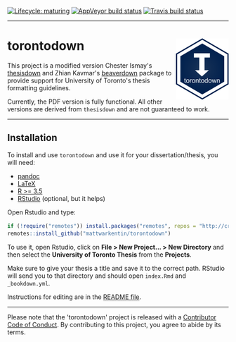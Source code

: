 
<!-- badges: start -->
[![Lifecycle: maturing](https://img.shields.io/badge/lifecycle-maturing-blue.svg)](https://www.tidyverse.org/lifecycle/#maturing)
[![AppVeyor build status](https://ci.appveyor.com/api/projects/status/github/mattwarkentin/torontodown?branch=master&svg=true)](https://ci.appveyor.com/project/mattwarkentin/torontodown)
[![Travis build status](https://travis-ci.com/mattwarkentin/torontodown.svg?branch=master)](https://travis-ci.com/mattwarkentin/torontodown)
<!-- badges: end -->
---

# torontodown <img src='man/figures/logo.png' align="right" height="138.5" />

This project is a modified version Chester Ismay's [thesisdown][4] and Zhian Kavmar's [beaverdown][5] package to provide support for University of Toronto's thesis formatting guidelines.

Currently, the PDF version is fully functional. All other versions are derived from `thesisdown` and are not guaranteed to work.

---

## Installation

To install and use `torontodown` and use it for your dissertation/thesis, you will need:

 - [pandoc][0]
 - [LaTeX][1]
 - [R >= 3.5][2]
 - [RStudio][3] (optional, but it helps)

Open Rstudio and type:

```r
if (!require("remotes")) install.packages("remotes", repos = "http://cran.rstudio.org")
remotes::install_github("mattwarkentin/torontodown")
```

To use it, open Rstudio, click on **File > New Project... > New Directory** and then select the **University of Toronto Thesis** from the **Projects**.

<!--replace image with new one-->
<!--![New R Markdown](thesis_rmd.png)-->

Make sure to give your thesis a title and save it to the correct path. RStudio will send you to that directory and should open `index.Rmd` and `_bookdown.yml`.

Instructions for editing are in the [README file][6].

---

Please note that the 'torontodown' project is released with a
[Contributor Code of Conduct](CODE_OF_CONDUCT.md).
By contributing to this project, you agree to abide by its terms.

<!--
The current output for the four versions is here:
- [PDF](https://github.com/ismayc/thesisdown_book/blob/gh-pages/thesis.pdf) (Generating LaTeX file is available [here](https://github.com/ismayc/thesisdown_book/blob/gh-pages/thesis.tex) with other files at in the [book directory](https://github.com/ismayc/thesisdown_book/tree/gh-pages).)
- [Word](https://github.com/ismayc/thesisdown_book/blob/gh-pages/thesis.docx)
- [ePub](https://github.com/ismayc/thesisdown_book/blob/gh-pages/thesis.epub)
- [gitbook](http://ismayc.github.io/thesisdown_book)

Under the hood, the University of Toronto LaTeX template is used to ensure that documents conform precisely to the School of Graduate Studies (SGS) submission standards. At the same time, composition and formatting can be done using lightweight [markdown](http://rmarkdown.rstudio.com/authoring_basics.html) syntax, and **R** code and its output can be seamlessly included using [rmarkdown](http://rmarkdown.rstudio.com).

Using **thesisdown** has some prerequisites which are described below. To compile PDF documents using **R**, you are going to need to have LaTeX installed.  It can be downloaded for Windows at <http://http://miktex.org/download> and for Mac at <http://tug.org/mactex/mactex-download.html>.  Follow the instructions to install the necessary packages after downloading the (somewhat large) installer files.  You may need to install a few extra LaTeX packages on your first attempt to knit as well.

### Using thesisdown from Chester's GitHub

To use **thesisdown** from RStudio:

1) Install the latest [RStudio](http://www.rstudio.com/products/rstudio/download/).

2) Install the **thesisdown** package: 

```S
install.packages("devtools")
devtools::install_github("ismayc/thesisdown")
```

3) Use the **New R Markdown** dialog to select **Thesis**:

replace image with new one
![New R Markdown](thesis_rmd.png)

Note that this will currently only **Knit** if you name the directory `index` as shown above.

-->

 [0]: http://pandoc.org/
 [1]: https://www.latex-project.org/get/
 [2]: https://r-project.org
 [3]: https://rstudio.org
 [4]: https://github.com/ismayc/thesisdown
 [5]: https://github.com/zkamvar/beaverdown/
 [6]: https://github.com/mattwarkentin/torontodown/tree/master/inst/rstudio/templates/project/resources#readme
